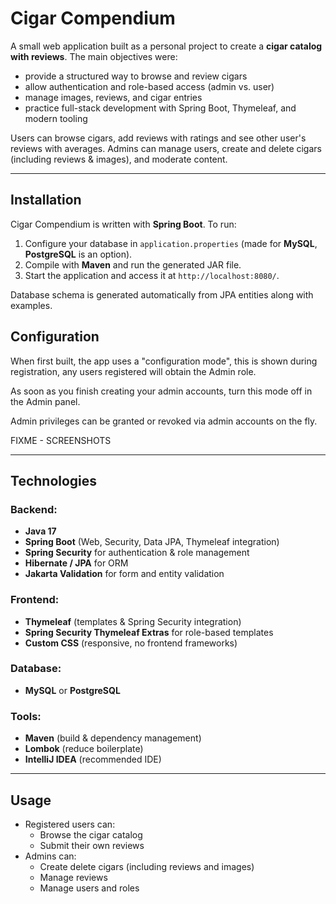 # Cigar Compendium

A small web application built as a personal project to create a **cigar catalog with reviews**.
The main objectives were:
* provide a structured way to browse and review cigars
* allow authentication and role-based access (admin vs. user)
* manage images, reviews, and cigar entries
* practice full-stack development with Spring Boot, Thymeleaf, and modern tooling

Users can browse cigars, add reviews with ratings and see other user's reviews with averages.
Admins can manage users, create and delete cigars (including reviews & images), and moderate content.

---

## Installation

Cigar Compendium is written with **Spring Boot**. To run:

1. Configure your database in `application.properties` (made for **MySQL**, **PostgreSQL** is an option).
2. Compile with **Maven** and run the generated JAR file.
3. Start the application and access it at `http://localhost:8080/`.

Database schema is generated automatically from JPA entities along with examples.

## Configuration
When first built, the app uses a "configuration mode", this is shown during registration, any users registered will obtain the Admin role.

As soon as you finish creating your admin accounts, turn this mode off in the Admin panel.

Admin privileges can be granted or revoked via admin accounts on the fly.

FIXME - SCREENSHOTS

---

## Technologies

### Backend:
* **Java 17**
* **Spring Boot** (Web, Security, Data JPA, Thymeleaf integration)
* **Spring Security** for authentication & role management
* **Hibernate / JPA** for ORM
* **Jakarta Validation** for form and entity validation

### Frontend:
* **Thymeleaf** (templates & Spring Security integration)
* **Spring Security Thymeleaf Extras** for role-based templates
* **Custom CSS** (responsive, no frontend frameworks)

### Database:
* **MySQL** or **PostgreSQL**

### Tools:
* **Maven** (build & dependency management)
* **Lombok** (reduce boilerplate)
* **IntelliJ IDEA** (recommended IDE)

---

## Usage
* Registered users can:
  * Browse the cigar catalog
  * Submit their own reviews
* Admins can:
  * Create delete cigars (including reviews and images)
  * Manage reviews
  * Manage users and roles
